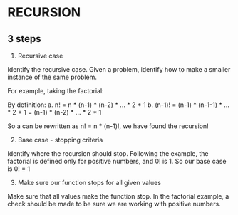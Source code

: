 # RECURSION

## 3 steps

1. Recursive case

Identify the recursive case. Given a problem, identify how to make a smaller instance
of the same problem.

For example, taking the factorial:

By definition: 
    a. n! = n * (n-1) * (n-2) * ... * 2 * 1
    b. (n-1)! = (n-1) * (n-1-1) * ... * 2 * 1 = (n-1) * (n-2) * ... * 2 * 1

So a can be rewritten as n! = n * (n-1)!, we have found the recursion!


2. Base case - stopping criteria

Identify where the recursion should stop. Following the example, the factorial is defined
only for positive numbers, and 0! is 1. So our base case is 0! = 1


3. Make sure our function stops for all given values

Make sure that all values make the function stop. In the factorial example, a check should
be made to be sure we are working with positive numbers.
